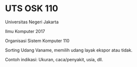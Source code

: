 # UTS OSK 110
Universitas Negeri Jakarta

Ilmu Komputer 2017

Organisasi Sistem Komputer 110

Sorting Udang Vaname, memilih udang layak ekspor atau tidak.

Contoh indikasi: Ukuran, caca/penyakit, usia, dll.